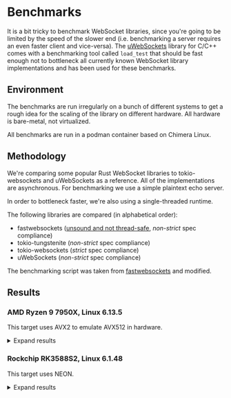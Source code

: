 # Benchmarks

It is a bit tricky to benchmark WebSocket libraries, since you're going to be limited by the speed of the slower end (i.e. benchmarking a server requires an even faster client and vice-versa). The [uWebSockets](https://github.com/uNetworking/uWebSockets) library for C/C++ comes with a benchmarking tool called `load_test` that should be fast enough not to bottleneck all currently known WebSocket library implementations and has been used for these benchmarks.

## Environment

The benchmarks are run irregularly on a bunch of different systems to get a rough idea for the scaling of the library on different hardware. All hardware is bare-metal, not virtualized.

All benchmarks are run in a podman container based on Chimera Linux.

## Methodology

We're comparing some popular Rust WebSocket libraries to tokio-websockets and uWebSockets as a reference. All of the implementations are asynchronous. For benchmarking we use a simple plaintext echo server.

In order to bottleneck faster, we're also using a single-threaded runtime.

The following libraries are compared (in alphabetical order):

* fastwebsockets ([unsound and not thread-safe](https://github.com/denoland/fastwebsockets/issues/42), *non-strict* spec compliance)
* tokio-tungstenite (*non-strict* spec compliance)
* tokio-websockets (*strict* spec compliance)
* uWebSockets (*non-strict* spec compliance)

The benchmarking script was taken from [fastwebsockets](https://github.com/denoland/fastwebsockets/tree/main/benches) and modified.

## Results

### AMD Ryzen 9 7950X, Linux 6.13.5

This target uses AVX2 to emulate AVX512 in hardware.

<details>

<summary>Expand results</summary>

#### 10 connections, 1024 byte payloads

![10 Connections, 1024 byte payloads](./results/x86_64-avx2/10-1024-chart.png)

#### 10 connections, 16384 byte payloads

![10 Connections, 16384 byte payloads](./results/x86_64-avx2/10-16384-chart.png)

#### 100 connections, 0 byte payloads

![100 Connections, 0 byte payloads](./results/x86_64-avx2/100-0-chart.png)

#### 100 connections, 20 byte payloads

![100 Connections, 20 byte payloads](./results/x86_64-avx2/100-20-chart.png)

#### 200 connections, 16384 byte payloads

![200 Connections, 16384 byte payloads](./results/x86_64-avx2/200-16384-chart.png)

#### 500 connections, 16384 byte payloads

![500 Connections, 16384 byte payloads](./results/x86_64-avx2/500-16384-chart.png)

</details>

### Rockchip RK3588S2, Linux 6.1.48

This target uses NEON.

<details>

<summary>Expand results</summary>

#### 10 connections, 1024 byte payloads

![10 Connections, 1024 byte payloads](./results/aarch64-neon/10-1024-chart.png)

#### 10 connections, 16384 byte payloads

![10 Connections, 16384 byte payloads](./results/aarch64-neon/10-16384-chart.png)

#### 100 connections, 0 byte payloads

![100 Connections, 0 byte payloads](./results/aarch64-neon/100-0-chart.png)

#### 100 connections, 20 byte payloads

![100 Connections, 20 byte payloads](./results/aarch64-neon/100-20-chart.png)

#### 200 connections, 16384 byte payloads

![200 Connections, 16384 byte payloads](./results/aarch64-neon/200-16384-chart.png)

#### 500 connections, 16384 byte payloads

![500 Connections, 16384 byte payloads](./results/aarch64-neon/500-16384-chart.png)

</details>
